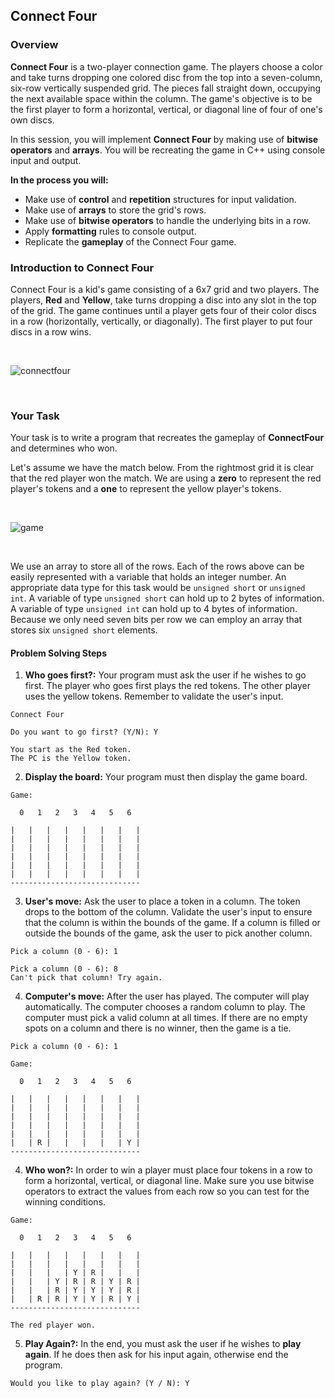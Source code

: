 ## Connect Four

### Overview
**Connect Four** is a two-player connection game. The players choose a color and take turns dropping one colored disc from the top into a seven-column, six-row vertically suspended grid. The pieces fall straight down, occupying the next available space within the column. The game's objective is to be the first player to form a horizontal, vertical, or diagonal line of four of one's own discs. 

In this session, you will implement **Connect Four** by making use of **bitwise operators** and **arrays**. You will be recreating the game in C++ using console input and output.

**In the process you will:**
  * Make use of **control** and **repetition** structures for input validation.
  * Make use of **arrays** to store the grid's rows.
  * Make use of **bitwise operators** to handle the underlying bits in a row.
  * Apply **formatting** rules to console output.
  * Replicate the **gameplay** of the Connect Four game.


### Introduction to Connect Four
Connect Four is a kid's game consisting of a 6x7 grid and two players. The players, **Red** and **Yellow**, take turns dropping a disc into any slot in the top of the grid. The game continues until a player gets four of their color discs in a row (horizontally, vertically, or diagonally). The first player to put four discs in a row wins.

</br>

![connectfour](https://upload.wikimedia.org/wikipedia/commons/a/ad/Connect_Four.gif)

</br>

### Your Task
Your task is to write a program that recreates the gameplay of **ConnectFour** and determines who won. 

Let's assume we have the match below. From the rightmost grid it is clear that the red player won the match. We are using a **zero** to represent the red player's tokens and a **one** to represent the yellow player's tokens.

</br>

![game](https://github.com/xaviermerino/ECE1552/blob/master/ConnectFour/representation.png?raw=true)

</br>

We use an array to store all of the rows. Each of the rows above can be easily represented with a variable that holds an integer number. An appropriate data type for this task would be `unsigned short` or `unsigned int`. A variable of type `unsigned short` can hold up to 2 bytes of information. A variable of type `unsigned int` can hold up to 4 bytes of information. Because we only need seven bits per row we can employ an array that stores six `unsigned short` elements.

#### Problem Solving Steps

1. **Who goes first?:** Your program must ask the user if he wishes to go first. The player who goes first plays the red tokens. The other player uses the yellow tokens. Remember to validate the user's input.

```
Connect Four

Do you want to go first? (Y/N): Y

You start as the Red token.
The PC is the Yellow token.
```

2. **Display the board:** Your program must then display the game board.

```
Game:

  0   1   2   3   4   5   6

|   |   |   |   |   |   |   |
|   |   |   |   |   |   |   |
|   |   |   |   |   |   |   |
|   |   |   |   |   |   |   |
|   |   |   |   |   |   |   |
|   |   |   |   |   |   |   |
-----------------------------
```

3. **User's move:** Ask the user to place a token in a column. The token drops to the bottom of the column. Validate the user's input to ensure that the column is within the bounds of the game. If a column is filled or outside the bounds of the game, ask the user to pick another column.

```
Pick a column (0 - 6): 1
```

```
Pick a column (0 - 6): 8
Can't pick that column! Try again.
```

4. **Computer's move:** After the user has played. The computer will play automatically. The computer chooses a random column to play. The computer must pick a valid column at all times. If there are no empty spots on a column and there is no winner, then the game is a tie.

```
Pick a column (0 - 6): 1

Game:

  0   1   2   3   4   5   6

|   |   |   |   |   |   |   |
|   |   |   |   |   |   |   |
|   |   |   |   |   |   |   |
|   |   |   |   |   |   |   |
|   |   |   |   |   |   |   |
|   | R |   |   |   |   | Y |
-----------------------------
```

4. **Who won?:** In order to win a player must place four tokens in a row to form a horizontal, vertical, or diagonal line. 
Make sure you use bitwise operators to extract the values from each row so you can test for the winning conditions.

```
Game:

  0   1   2   3   4   5   6

|   |   |   |   |   |   |   |
|   |   |   |   |   |   |   |
|   |   |   | Y | R |   |   |
|   |   | Y | R | R | Y | R |
|   |   | R | Y | Y | Y | R |
|   | R | R | Y | Y | R | Y |
-----------------------------

The red player won.
```

5. **Play Again?:** In the end, you must ask the user if he wishes to **play again**. If he does then ask for his input again, otherwise end the program.

```
Would you like to play again? (Y / N): Y
```
